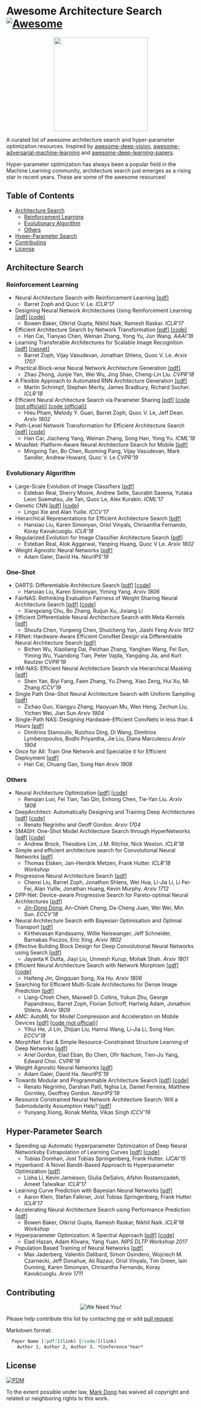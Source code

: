 # Awesome Architecture Search [![Awesome](https://awesome.re/badge.svg)](https://awesome.re)
<p align="center">
  <img width="250" src="https://camo.githubusercontent.com/1131548cf666e1150ebd2a52f44776d539f06324/68747470733a2f2f63646e2e7261776769742e636f6d2f73696e647265736f726875732f617765736f6d652f6d61737465722f6d656469612f6c6f676f2e737667" "Awesome!">
</p>

A curated list of awesome architecture search and hyper-parameter optimization resources. Inspired by [awesome-deep-vision](https://github.com/kjw0612/awesome-deep-vision), [awesome-adversarial-machine-learning](https://github.com/yenchenlin/awesome-adversarial-machine-learning) and [awesome-deep-learning-papers](https://github.com/terryum/awesome-deep-learning-papers).

Hyper-parameter optimization has always been a popular field in the Machine Learning community, architecture search just emerges as a rising star in recent years. These are some of the awesome resources!

## Table of Contents

- [Architecture Search](#architecture-search)
  - [Reinforcement Learning](#reinforcement-learning)
  - [Evolutionary Algorithm](#evolutionary-algorithm)
  - [Others](#others)
- [Hyper-Parameter Search](#hyper-parameter-search)
- [Contributing](#contributing)
- [License](#license)

## Architecture Search

### Reinforcement Learning
- Neural Architecture Search with Reinforcement Learning [[pdf]](https://arxiv.org/abs/1611.01578)
  - Barret Zoph and Quoc V. Le. *ICLR'17*
- Designing Neural Network Architectures Using Reinforcement Learning [[pdf]](https://arxiv.org/abs/1611.02167) [[code]](https://github.com/bowenbaker/metaqnn)
  - Bowen Baker, Otkrist Gupta, Nikhil Naik, Ramesh Raskar. *ICLR'17*
- Efficient Architecture Search by Network Transformation [[pdf]](https://arxiv.org/abs/1707.04873) [[code]](https://github.com/han-cai/EAS)
  - Han Cai, Tianyao Chen, Weinan Zhang, Yong Yu, Jun Wang. *AAAI'18*
- Learning Transferable Architectures for Scalable Image Recognition [[pdf]](https://arxiv.org/abs/1707.07012) [[nasnet]](https://github.com/tensorflow/models/tree/master/research/slim/nets/nasnet)
  - Barret Zoph, Vijay Vasudevan, Jonathan Shlens, Quoc V. Le. *Arxiv 1707*
- Practical Block-wise Neural Network Architecture Generation [[pdf]](https://arxiv.org/abs/1708.05552)
  - Zhao Zhong, Junjie Yan, Wei Wu, Jing Shao, Cheng-Lin Liu. *CVPR'18*
- A Flexible Approach to Automated RNN Architecture Generation [[pdf]](https://arxiv.org/abs/1712.07316)
  - Martin Schrimpf, Stephen Merity, James Bradbury, Richard Socher. *ICLR'18*
- Efficient Neural Architecture Search via Parameter Sharing [[pdf]](https://arxiv.org/abs/1802.03268) [[code (not official)]](https://github.com/carpedm20/ENAS-pytorch) [[code (official)]](https://github.com/melodyguan/enas)
  - Hieu Pham, Melody Y. Guan, Barret Zoph, Quoc V. Le, Jeff Dean. *Arxiv 1802*
- Path-Level Network Transformation for Efficient Architecture Search [[pdf]](https://arxiv.org/abs/1806.02639) [[code]](https://github.com/han-cai/PathLevel-EAS)
  - Han Cai, Jiacheng Yang, Weinan Zhang, Song Han, Yong Yu. *ICML'18*
- MnasNet: Platform-Aware Neural Architecture Search for Mobile [[pdf]](https://arxiv.org/pdf/1807.11626.pdf)
  - Mingxing Tan, Bo Chen, Ruoming Pang, Vijay Vasudevan, Mark Sandler, Andrew Howard, Quoc V. Le *CVPR'19*

### Evolutionary Algorithm
- Large-Scale Evolution of Image Classifiers [[pdf]](https://arxiv.org/abs/1703.01041)
  - Esteban Real, Sherry Moore, Andrew Selle, Saurabh Saxena, Yutaka Leon Suematsu, Jie Tan, Quoc Le, Alex Kurakin. *ICML'17*
- Genetic CNN [[pdf]](https://arxiv.org/abs/1703.01513) [[code]](https://github.com/aqibsaeed/Genetic-CNN)
  - Lingxi Xie and Alan Yuille. *ICCV'17*
- Hierarchical Representations for Efficient Architecture Search [[pdf]](https://arxiv.org/abs/1711.00436)
  - Hanxiao Liu, Karen Simonyan, Oriol Vinyals, Chrisantha Fernando, Koray Kavukcuoglu. *ICLR'18*
- Regularized Evolution for Image Classifier Architecture Search [[pdf]](https://arxiv.org/abs/1802.01548)
  - Esteban Real, Alok Aggarwal, Yanping Huang, Quoc V Le. *Arxiv 1802*
- Weight Agnostic Neural Networks [[pdf]](https://arxiv.org/abs/1906.04358)
  - Adam Gaier, David Ha. *NeurIPS'19*

### One-Shot 
- DARTS: Differentiable Architecture Search [[pdf]](https://arxiv.org/abs/1806.09055) [[code]](https://github.com/quark0/darts)
  - Hanxiao Liu, Karen Simonyan, Yiming Yang. *Arxiv 1806*
- FairNAS: Rethinking Evaluation Fairness of Weight Sharing Neural Architecture Search [[pdf]](https://arxiv.org/pdf/1907.01845.pdf) [[code]](https://github.com/xiaomi-automl/FairNAS)
  - Xiangxiang Chu, Bo Zhang, Ruijun Xu, Jixiang Li 
- Efficient Differentiable Neural Architecture Search with Meta Kernels [[pdf]](https://arxiv.org/pdf/1912.04749.pdf)
  - Shoufa Chen, Yunpeng Chen, Shuicheng Yan, Jiashi Feng *Arxiv 1912*
- FBNet: Hardware-Aware Efficient ConvNet Design via Differentiable Neural Architecture Search [[pdf]](https://arxiv.org/pdf/1812.03443.pdf)
  - Bichen Wu, Xiaoliang Dai, Peizhao Zhang, Yanghan Wang, Fei Sun, Yiming Wu, Yuandong Tian, Peter Vajda, Yangqing Jia, and Kurt Keutzer *CVPR'19*
- HM-NAS: Efficient Neural Architecture Search via Hierarchical Masking [[pdf]](https://arxiv.org/pdf/1909.00122.pdf)
  - Shen Yan, Biyi Fang, Faen Zhang, Yu Zheng, Xiao Zeng, Hui Xu, Mi Zhang *ICCV'19*
- Single Path One-Shot Neural Architecture Search with Uniform Sampling [[pdf]](https://arxiv.org/pdf/1904.00420.pdf)
  - Zichao Guo, Xiangyu Zhang, Haoyuan Mu, Wen Heng, Zechun Liu, Yichen Wei, Jian Sun *Arxiv 1904*
- Single-Path NAS: Designing Hardware-Efficient ConvNets in less than 4 Hours [[pdf]](https://arxiv.org/pdf/1904.02877.pdf)
  - Dimitrios Stamoulis, Ruizhou Ding, Di Wang, Dimitrios Lymberopoulos, Bodhi Priyantha, Jie Liu, Diana Marculescu *Arxiv 1904*
- Once for All: Train One Network and Specialize it for Efficient Deployment [[pdf]](https://arxiv.org/pdf/1908.09791.pdf)
  - Han Cai, Chuang Gan, Song Han *Arxiv 1908*

### Others
- Neural Architecture Optimization [[pdf]](https://arxiv.org/abs/1808.07233) [[code]](https://github.com/renqianluo/NAO)
  - Renqian Luo, Fei Tian, Tao Qin, Enhong Chen, Tie-Yan Liu. *Arxiv 1808*
- DeepArchitect: Automatically Designing and Training Deep Architectures [[pdf]](https://arxiv.org/abs/1704.08792) [[code]](https://github.com/negrinho/deep_architect)
  - Renato Negrinho and Geoff Gordon. *Arxiv 1704*
- SMASH: One-Shot Model Architecture Search through HyperNetworks [[pdf]](https://arxiv.org/abs/1708.05344) [[code]](https://github.com/ajbrock/SMASH)
  - Andrew Brock, Theodore Lim, J.M. Ritchie, Nick Weston. *ICLR'18*
- Simple and efficient architecture search for Convolutional Neural Networks [[pdf]](https://arxiv.org/abs/1711.04528)
  - Thomas Elsken, Jan-Hendrik Metzen, Frank Hutter. *ICLR'18 Workshop*
- Progressive Neural Architecture Search [[pdf]](https://arxiv.org/abs/1712.00559)
  - Chenxi Liu, Barret Zoph, Jonathon Shlens, Wei Hua, Li-Jia Li, Li Fei-Fei, Alan Yuille, Jonathan Huang, Kevin Murphy. *Arxiv 1712*
- DPP-Net: Device-aware Progressive Search for Pareto-optimal Neural Architectures [[pdf]](https://arxiv.org/abs/1806.08198)
  - [Jin-Dong Dong](https://markdtw.github.io), An-Chieh Cheng, Da-Cheng Juan, Wei Wei, Min Sun. *ECCV'18*
- Neural Architecture Search with Bayesian Optimisation and Optimal Transport [[pdf]](https://arxiv.org/abs/1802.07191)
  - Kirthevasan Kandasamy, Willie Neiswanger, Jeff Schneider, Barnabas Poczos, Eric Xing. *Arxiv 1802*
- Effective Building Block Design for Deep Convolutional Neural Networks using Search [[pdf]](https://arxiv.org/abs/1801.08577)
  - Jayanta K Dutta, Jiayi Liu, Unmesh Kurup, Mohak Shah. *Arxiv 1801*
- Efficient Neural Architecture Search with Network Morphism [[pdf]](https://arxiv.org/abs/1806.10282) [[code]](https://github.com/jhfjhfj1/autokeras)
  - Haifeng Jin, Qingquan Song, Xia Hu. *Arxiv 1806*
- Searching for Efficient Multi-Scale Architectures for Dense Image Prediction [[pdf]](https://arxiv.org/abs/1809.04184) 
  - Liang-Chieh Chen, Maxwell D. Collins, Yukun Zhu, George Papandreou, Barret Zoph, Florian Schroff, Hartwig Adam, Jonathon Shlens. *Arxiv 1809*
- AMC: AutoML for Model Compression and Acceleration on Mobile Devices [[pdf]](http://openaccess.thecvf.com/content_ECCV_2018/papers/Yihui_He_AMC_Automated_Model_ECCV_2018_paper.pdf) [[code (not official)]](https://github.com/Tencent/PocketFlow)
  - Yihui He, Ji Lin, Zhijian Liu, Hanrui Wang, Li-Jia Li, Song Han. *ECCV'18*
- MorphNet: Fast & Simple Resource-Constrained Structure Learning of Deep Networks [[pdf]](http://openaccess.thecvf.com/content_cvpr_2018/papers/Gordon_MorphNet_Fast__CVPR_2018_paper.pdf)
  - Ariel Gordon, Elad Eban, Bo Chen, Ofir Nachum, Tien-Ju Yang, Edward Choi. *CVPR'18*
- Weight Agnostic Neural Networks [[pdf]](https://arxiv.org/abs/1906.04358)
  - Adam Gaier, David Ha. *NeurIPS'19*
- Towards Modular and Programmable Architecture Search [[pdf]](https://arxiv.org/abs/1909.13404) [[code]](https://github.com/negrinho/deep_architect)
  - Renato Negrinho, Darshan Patil, Nghia Le, Daniel Ferreira, Matthew Gormley, Geoffrey Gordon. *NeurIPS'19*
- Resource Constrained Neural Network Architecture Search: Will a Submodularity Assumption Help? [[pdf]](https://arxiv.org/pdf/1904.03786.pdf)
  - Yunyang Xiong, Ronak Mehta, Vikas Singh *ICCV'19*

## Hyper-Parameter Search
- Speeding up Automatic Hyperparameter Optimization of Deep Neural Networksby Extrapolation of Learning Curves [[pdf]](http://ml.informatik.uni-freiburg.de/papers/15-IJCAI-Extrapolation_of_Learning_Curves.pdf) [[code]](https://github.com/automl/pylearningcurvepredictor)
  - Tobias Domhan, Jost Tobias Springenberg, Frank Hutter. *IJCAI'15*
- Hyperband: A Novel Bandit-Based Approach to Hyperparameter Optimization [[pdf]](https://arxiv.org/abs/1603.06560)
  - Lisha Li, Kevin Jamieson, Giulia DeSalvo, Afshin Rostamizadeh, Ameet Talwalkar. *ICLR'17*
- Learning Curve Prediction with Bayesian Neural Networks [[pdf]](http://ml.informatik.uni-freiburg.de/papers/17-ICLR-LCNet.pdf)
  - Aaron Klein, Stefan Falkner, Jost Tobias Springenberg, Frank Hutter. *ICLR'17*
- Accelerating Neural Architecture Search using Performance Prediction [[pdf]](https://arxiv.org/abs/1705.10823)
  - Bowen Baker, Otkrist Gupta, Ramesh Raskar, Nikhil Naik. *ICLR'18 Workshop*
- Hyperparameter Optimization: A Spectral Approach [[pdf]](https://arxiv.org/abs/1706.00764) [[code]](https://github.com/callowbird/Harmonica)
  - Elad Hazan, Adam Klivans, Yang Yuan. *NIPS DLTP Workshop 2017*
- Population Based Training of Neural Networks [[pdf]](https://arxiv.org/abs/1711.09846)
  - Max Jaderberg, Valentin Dalibard, Simon Osindero, Wojciech M. Czarnecki, Jeff Donahue, Ali Razavi, Oriol Vinyals, Tim Green, Iain Dunning, Karen Simonyan, Chrisantha Fernando, Koray Kavukcuoglu. *Arxiv 1711*


## Contributing
<p align="center">
  <img src="http://cdn1.sportngin.com/attachments/news_article/7269/5172/needyou_small.jpg" alt="We Need You!">
</p>

Please help contribute this list by contacting [me](https://markdtw.github.io/) or add [pull request](https://github.com/markdtw/awesome-architecture-search/pulls)

Markdown format:
```markdown
- Paper Name [[pdf]](link) [[code]](link)
  - Author 1, Author 2, Author 3. *Conference'Year*
```


## License

[![PDM](https://licensebuttons.net/p/mark/1.0/88x31.png)](https://creativecommons.org/publicdomain/zero/1.0/)

To the extent possible under law, [Mark Dong](https://markdtw.github.io/) has waived all copyright and related or neighboring rights to this work.
